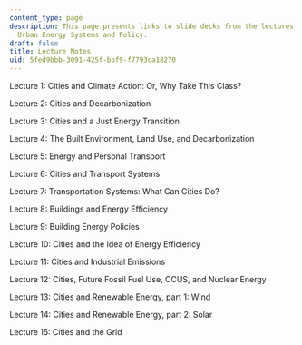 ```yaml
---
content_type: page
description: This page presents links to slide decks from the lectures for 11.165
  Urban Energy Systems and Policy.
draft: false
title: Lecture Notes
uid: 5fed9bbb-3091-425f-bbf9-f7793ca18270
---
```

Lecture 1: Cities and Climate Action: Or, Why Take This Class?

Lecture 2: Cities and Decarbonization

Lecture 3: Cities and a Just Energy Transition

Lecture 4: The Built Environment, Land Use, and Decarbonization

Lecture 5: Energy and Personal Transport

Lecture 6: Cities and Transport Systems

Lecture 7: Transportation Systems: What Can Cities Do?

Lecture 8: Buildings and Energy Efficiency

Lecture 9: Building Energy Policies

Lecture 10: Cities and the Idea of Energy Efficiency

Lecture 11: Cities and Industrial Emissions

Lecture 12: Cities, Future Fossil Fuel Use, CCUS, and Nuclear Energy

Lecture 13: Cities and Renewable Energy, part 1: Wind

Lecture 14: Cities and Renewable Energy, part 2: Solar

Lecture 15: Cities and the Grid